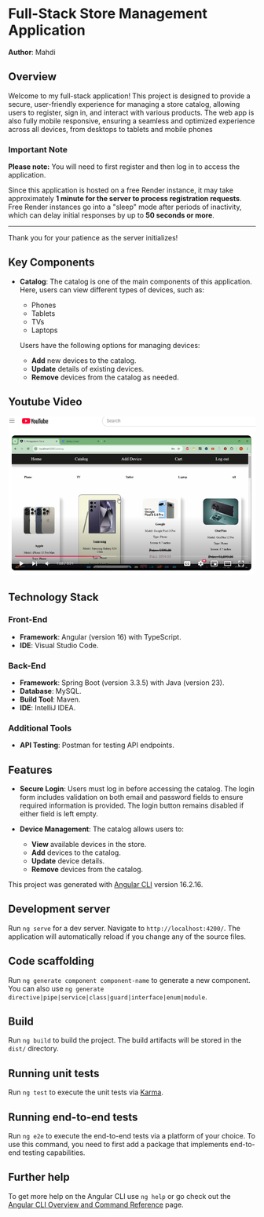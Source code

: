 # Full-Stack Store Management Application

**Author**: Mahdi


## Overview
Welcome to my full-stack application! This project is designed to provide a secure, user-friendly experience for managing a store catalog, allowing users to register, sign in, and interact with various products. The web app is also fully mobile responsive, ensuring a seamless and optimized experience across all devices, from desktops to tablets and mobile phones

### Important Note
**Please note:** You will need to first register and then log in to access the application.

Since this application is hosted on a free Render instance, it may take approximately **1 minute for the server to process registration requests**. Free Render instances go into a "sleep" mode after periods of inactivity, which can delay initial responses by up to **50 seconds or more**.

---

Thank you for your patience as the server initializes!


## Key Components

- **Catalog**: The catalog is one of the main components of this application. Here, users can view different types of devices, such as:
  - Phones
  - Tablets
  - TVs
  - Laptops

  Users have the following options for managing devices:
  - **Add** new devices to the catalog.
  - **Update** details of existing devices.
  - **Remove** devices from the catalog as needed.

 ## Youtube Video
 [![Watch the video](./src/assets/images/youtube-screen-shot.png)](https://youtu.be/szTGdXL6CaU)


## Technology Stack

### Front-End
- **Framework**: Angular (version 16) with TypeScript.
- **IDE**: Visual Studio Code.

### Back-End
- **Framework**: Spring Boot (version 3.3.5) with Java (version 23).
- **Database**: MySQL.
- **Build Tool**: Maven.
- **IDE**: IntelliJ IDEA.

### Additional Tools
- **API Testing**: Postman for testing API endpoints.

## Features

- **Secure Login**: Users must log in before accessing the catalog. The login form includes validation on both email and password fields to ensure required information is provided. The login button remains disabled if either field is left empty.
  
- **Device Management**: The catalog allows users to:
  - **View** available devices in the store.
  - **Add** devices to the catalog.
  - **Update** device details.
  - **Remove** devices from the catalog.

This project was generated with [Angular CLI](https://github.com/angular/angular-cli) version 16.2.16.

## Development server

Run `ng serve` for a dev server. Navigate to `http://localhost:4200/`. The application will automatically reload if you change any of the source files.

## Code scaffolding

Run `ng generate component component-name` to generate a new component. You can also use `ng generate directive|pipe|service|class|guard|interface|enum|module`.

## Build

Run `ng build` to build the project. The build artifacts will be stored in the `dist/` directory.

## Running unit tests

Run `ng test` to execute the unit tests via [Karma](https://karma-runner.github.io).

## Running end-to-end tests

Run `ng e2e` to execute the end-to-end tests via a platform of your choice. To use this command, you need to first add a package that implements end-to-end testing capabilities.

## Further help

To get more help on the Angular CLI use `ng help` or go check out the [Angular CLI Overview and Command Reference](https://angular.io/cli) page.
